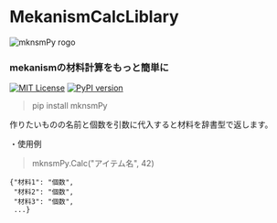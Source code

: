# MekanismCalcLiblary

![mknsmPy rogo](https://user-images.githubusercontent.com/122292089/236683530-15675752-b36e-428e-9e9f-1a1f292853f0.png)

### mekanismの材料計算をもっと簡単に

[![MIT License](http://img.shields.io/badge/license-MIT-blue.svg?style=flat)](https://github.com/hihimamuLab/MekanismCalcLibrary/blob/main/LICENSE)
[![PyPI version](https://badge.fury.io/py/mknsmPy.svg)](https://badge.fury.io/py/mknsmPy)

> pip install mknsmPy

作りたいものの名前と個数を引数に代入すると材料を辞書型で返します。

・使用例

> mknsmPy.Calc("アイテム名", 42) 

```
{"材料1": "個数",
 "材料2": "個数",
 "材料3": "個数",
 ...}
```

